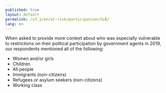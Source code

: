 ```yaml
---
published: true
layout: default
permalink: /v3_1/en/at-risk/participation/SLB/
lang: en
---
```

When asked to provide more context about who was especially vulnerable to restrictions on their political participation by government agents in 2019, our respondents mentioned all of the following: 
- Women and/or girls 
- Children 
- All people 
- Immigrants (non-citizens) 
- Refugees or asylum seekers (non-citizens) 
- Working class
